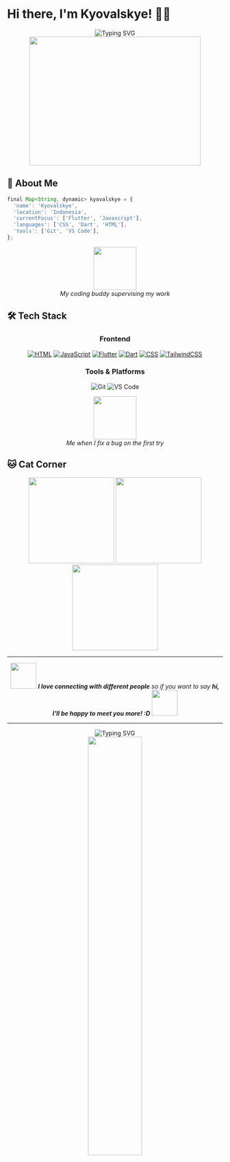 # Hi there, I'm Kyovalskye! 👋🐱

<div align="center">
  <img src="https://readme-typing-svg.herokuapp.com?font=Fira+Code&size=30&duration=3000&pause=1000&color=FF6B6B&center=true&vCenter=true&width=600&lines=Welcome+to+my+Github!+:D;Interest+on+Mobile+Developing;Always+Learning+%E2%9C%A8" alt="Typing SVG" />
</div>

<div align="center">
  <img src="https://media.giphy.com/media/L1R1tvI9svkIWwpVYr/giphy.gif" width="400" height="300"/>
</div>


## 🐾 About Me

```javascript
final Map<String, dynamic> kyovalskye = {
  'name': 'Kyovalskye',
  'location': 'Indonesia',
  'currentFocus': ['Flutter', 'Javascript'],
  'languages': ['CSS', 'Dart', 'HTML'],
  'tools': ['Git', 'VS Code'],
};

```

<div align="center">
  <img src="https://media.giphy.com/media/VbnUQpnihPSIgIXuZv/giphy.gif" width="100"/>
  <br>
  <i>My coding buddy supervising my work</i>
</div>

## 🛠️ Tech Stack

<div align="center">

### Frontend
[![HTML](https://img.shields.io/badge/HTML-%23E34F26.svg?logo=html5&logoColor=white)](#)
[![JavaScript](https://img.shields.io/badge/JavaScript-F7DF1E?logo=javascript&logoColor=000)](#)
[![Flutter](https://img.shields.io/badge/Flutter-02569B?logo=flutter&logoColor=fff)](#)
[![Dart](https://img.shields.io/badge/Dart-%230175C2.svg?logo=dart&logoColor=white)](#)
[![CSS](https://img.shields.io/badge/CSS-639?logo=css&logoColor=fff)](#)
[![TailwindCSS](https://img.shields.io/badge/Tailwind%20CSS-%2338B2AC.svg?logo=tailwind-css&logoColor=white)](#)

### Tools & Platforms
![Git](https://img.shields.io/badge/Git-F05032?style=for-the-badge&logo=git&logoColor=white)
![VS Code](https://img.shields.io/badge/VS_Code-007ACC?style=for-the-badge&logo=visual-studio-code&logoColor=white)

</div>

<div align="center">
  <img src="https://media.giphy.com/media/13HgwGsXF0aiGY/giphy.gif" width="100"/>
  <br>
  <i>Me when I fix a bug on the first try</i>
</div>

## 🐱 Cat Corner

<div align="center">
  <img src="https://media.giphy.com/media/JIX9t2j0ZTN9S/giphy.gif" width="200"/>
  <img src="https://media.giphy.com/media/MDJ9IbxxvDUQM/giphy.gif" width="200"/>
  <img src="https://media.giphy.com/media/vFKqnCdLPNOKc/giphy.gif" width="200"/>
</div>

---

<div align="center">
  <img src="https://media.giphy.com/media/LnQjpWaON8nhr21vNW/giphy.gif" width="60"> 
  <em><b>I love connecting with different people</b> so if you want to say <b>hi, I'll be happy to meet you more! :D</b></em>
  <img src="https://media.giphy.com/media/7j2hfyeVcDtf2/giphy.gif" width="60">
</div>

---

<div align="center">
  <img src="https://readme-typing-svg.herokuapp.com?font=Fira+Code&size=20&duration=3000&pause=1000&color=FE428E&center=true&vCenter=true&width=600&lines=Thanks+for+visiting+my+profile!+%F0%9F%98%8A;Have+a+paw-some+day!+%F0%9F%90%BE;Keep+coding+and+stay+curious!+%E2%9C%A8" alt="Typing SVG" />
</div>

<div align="center">
  <img src="https://media.giphy.com/media/jpVnC65DmYeyRL4LHS/giphy.gif" width="50%"/>
</div>
